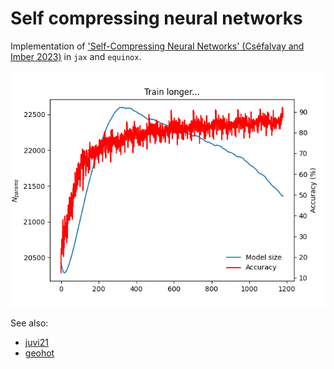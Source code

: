 # Self compressing neural networks

Implementation of ['Self-Compressing Neural Networks' (Cséfalvay and Imber 2023)](https://arxiv.org/pdf/2301.13142) in `jax` and `equinox`. 

![alt text](figs/accuracy_and_model_size.png?raw=true)

See also:
* [juvi21](https://github.com/juvi21/self-compressing-nn-jax/tree/main)
* [geohot](https://github.com/geohot/ai-notebooks/blob/master/mnist_self_compression.ipynb)